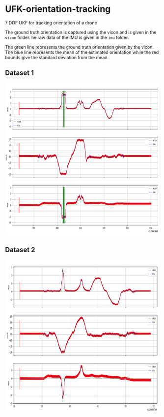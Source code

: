 # UFK-orientation-tracking
7 DOF UKF for tracking orientation of a drone

The ground truth orientation is captured using the vicon and is given in the `vicon` folder. he raw data of the IMU is given in the `imu` folder.

The green line represents the ground truth orientation given by the vicon. The blue line represents the mean of the estimated orientation while the red bounds give the standard deviation from the mean.

## Dataset 1
<img src = "https://github.com/vashist123/UFK-orientation-tracking/blob/main/images/with_std_1.png" width="700" height="500">

## Dataset 2
<img src = "https://github.com/vashist123/UFK-orientation-tracking/blob/main/images/with_std_2.png" width="700" height="500">
